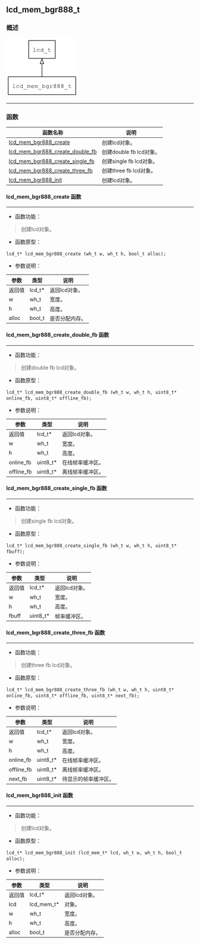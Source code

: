 ## lcd\_mem\_bgr888\_t
### 概述
![image](images/lcd_mem_bgr888_t_0.png)


----------------------------------
### 函数
<p id="lcd_mem_bgr888_t_methods">

| 函数名称 | 说明 | 
| -------- | ------------ | 
| <a href="#lcd_mem_bgr888_t_lcd_mem_bgr888_create">lcd\_mem\_bgr888\_create</a> | 创建lcd对象。 |
| <a href="#lcd_mem_bgr888_t_lcd_mem_bgr888_create_double_fb">lcd\_mem\_bgr888\_create\_double\_fb</a> | 创建double fb lcd对象。 |
| <a href="#lcd_mem_bgr888_t_lcd_mem_bgr888_create_single_fb">lcd\_mem\_bgr888\_create\_single\_fb</a> | 创建single fb lcd对象。 |
| <a href="#lcd_mem_bgr888_t_lcd_mem_bgr888_create_three_fb">lcd\_mem\_bgr888\_create\_three\_fb</a> | 创建three fb lcd对象。 |
| <a href="#lcd_mem_bgr888_t_lcd_mem_bgr888_init">lcd\_mem\_bgr888\_init</a> | 创建lcd对象。 |
#### lcd\_mem\_bgr888\_create 函数
-----------------------

* 函数功能：

> <p id="lcd_mem_bgr888_t_lcd_mem_bgr888_create">创建lcd对象。

* 函数原型：

```
lcd_t* lcd_mem_bgr888_create (wh_t w, wh_t h, bool_t alloc);
```

* 参数说明：

| 参数 | 类型 | 说明 |
| -------- | ----- | --------- |
| 返回值 | lcd\_t* | 返回lcd对象。 |
| w | wh\_t | 宽度。 |
| h | wh\_t | 高度。 |
| alloc | bool\_t | 是否分配内存。 |
#### lcd\_mem\_bgr888\_create\_double\_fb 函数
-----------------------

* 函数功能：

> <p id="lcd_mem_bgr888_t_lcd_mem_bgr888_create_double_fb">创建double fb lcd对象。

* 函数原型：

```
lcd_t* lcd_mem_bgr888_create_double_fb (wh_t w, wh_t h, uint8_t* online_fb, uint8_t* offline_fb);
```

* 参数说明：

| 参数 | 类型 | 说明 |
| -------- | ----- | --------- |
| 返回值 | lcd\_t* | 返回lcd对象。 |
| w | wh\_t | 宽度。 |
| h | wh\_t | 高度。 |
| online\_fb | uint8\_t* | 在线帧率缓冲区。 |
| offline\_fb | uint8\_t* | 离线帧率缓冲区。 |
#### lcd\_mem\_bgr888\_create\_single\_fb 函数
-----------------------

* 函数功能：

> <p id="lcd_mem_bgr888_t_lcd_mem_bgr888_create_single_fb">创建single fb lcd对象。

* 函数原型：

```
lcd_t* lcd_mem_bgr888_create_single_fb (wh_t w, wh_t h, uint8_t* fbuff);
```

* 参数说明：

| 参数 | 类型 | 说明 |
| -------- | ----- | --------- |
| 返回值 | lcd\_t* | 返回lcd对象。 |
| w | wh\_t | 宽度。 |
| h | wh\_t | 高度。 |
| fbuff | uint8\_t* | 帧率缓冲区。 |
#### lcd\_mem\_bgr888\_create\_three\_fb 函数
-----------------------

* 函数功能：

> <p id="lcd_mem_bgr888_t_lcd_mem_bgr888_create_three_fb">创建three fb lcd对象。

* 函数原型：

```
lcd_t* lcd_mem_bgr888_create_three_fb (wh_t w, wh_t h, uint8_t* online_fb, uint8_t* offline_fb, uint8_t* next_fb);
```

* 参数说明：

| 参数 | 类型 | 说明 |
| -------- | ----- | --------- |
| 返回值 | lcd\_t* | 返回lcd对象。 |
| w | wh\_t | 宽度。 |
| h | wh\_t | 高度。 |
| online\_fb | uint8\_t* | 在线帧率缓冲区。 |
| offline\_fb | uint8\_t* | 离线帧率缓冲区。 |
| next\_fb | uint8\_t* | 待显示的帧率缓冲区。 |
#### lcd\_mem\_bgr888\_init 函数
-----------------------

* 函数功能：

> <p id="lcd_mem_bgr888_t_lcd_mem_bgr888_init">创建lcd对象。

* 函数原型：

```
lcd_t* lcd_mem_bgr888_init (lcd_mem_t* lcd, wh_t w, wh_t h, bool_t alloc);
```

* 参数说明：

| 参数 | 类型 | 说明 |
| -------- | ----- | --------- |
| 返回值 | lcd\_t* | 返回lcd对象。 |
| lcd | lcd\_mem\_t* | 对象。 |
| w | wh\_t | 宽度。 |
| h | wh\_t | 高度。 |
| alloc | bool\_t | 是否分配内存。 |
